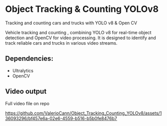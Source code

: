 # Object Tracking & Counting YOLOv8

Tracking and counting cars and trucks with YOLO v8 & Open CV

Vehicle tracking and counting , combining YOLO v8 for real-time object detection and OpenCV for video processing. 
It is designed to identify and track reliable cars and trucks in various video streams.

## Dependencies:
- Ultralytics
- OpenCV

## Video output
Full video file on repo



https://github.com/ValerioCann/Object_Tracking_Counting_YOLOv8/assets/136093296/bf457e6a-02e6-4559-b516-b5b0fe8476b7




